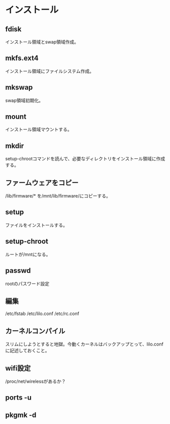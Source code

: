 # インストール  

## fdisk  
インストール領域とswap領域作成。  

## mkfs.ext4
インストール領域にファイルシステム作成。    

## mkswap  
swap領域初期化。

## mount  
インストール領域マウントする。

## mkdir  
setup-chrootコマンドを読んで、必要なディレクトリをインストール領域に作成する。

## ファームウェアをコピー  
/lib/firmware/* を/mnt/lib/firmware/にコピーする。

## setup  
ファイルをインストールする。

## setup-chroot  
ルートが/mntになる。

## passwd  
rootのパスワード設定

## 編集  
/etc/fstab
/etc/lilo.conf
/etc/rc.conf

## カーネルコンパイル  
スリムにしようとすると地獄。今動くカーネルはバックアップとって、lilo.confに記述しておくこと。

## wifi設定  
/proc/net/wirelessがあるか？

## ports -u  

## pkgmk -d

